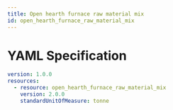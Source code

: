 ```yaml
---
title: Open hearth furnace raw material mix
id: open_hearth_furnace_raw_material_mix
---
```




# YAML Specification

```yaml
version: 1.0.0
resources:
  - resource: open_hearth_furnace_raw_material_mix
    version: 2.0.0
    standardUnitOfMeasure: tonne
```



